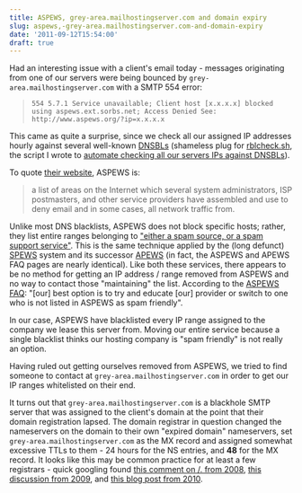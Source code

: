 ```yaml
---
title: ASPEWS, grey-area.mailhostingserver.com and domain expiry
slug: aspews,-grey-area.mailhostingserver.com-and-domain-expiry
date: '2011-09-12T15:54:00'
draft: true
---
```


<p>Had an interesting issue with a client's email today - messages originating from one of our servers were being bounced by <code>grey-area.mailhostingserver.com</code> with a SMTP 554 error:
<blockquote><code>554 5.7.1 Service unavailable; Client host [x.x.x.x] blocked using aspews.ext.sorbs.net; Access Denied See: http://www.aspews.org/?ip=x.x.x.x</code></blockquote>

<p>This came as quite a surprise, since we check all our assigned IP addresses hourly against several well-known <a href="https://secure.wikimedia.org/wikipedia/en/wiki/DNSBL" title="DNS blacklists">DNSBLs</a> (shameless plug for <a href="http://whmscripts.net/downloads/rblcheck.sh">rblcheck.sh</a>, the script I wrote to <a href="http://whmscripts.net/email/2010/rbl-check-initial-release/">automate checking all our servers IPs against DNSBLs</a>).



<!--more-->

<p>To quote <a href="http://www.aspews.org/">their website</a>, ASPEWS is:
<blockquote>
a list of areas on the Internet which several system administrators, ISP postmasters, and other service providers have assembled and use to deny email and in some cases, all network traffic from.</blockquote>

<p>Unlike most DNS blacklists, ASPEWS does not block specific hosts; rather, they list entire ranges belonging to <a href="http://www.aspews.org/?page_id=6">"either a spam source, or a spam support service"</a>.  This is the same technique applied by the (long defunct) <a href="https://secure.wikimedia.org/wikipedia/en/wiki/Spam_Prevention_Early_Warning_System">SPEWS</a> system and its successor <a href="http://www.apews.org/">APEWS</a> (in fact, the ASPEWS and APEWS FAQ pages are nearly identical).  Like both these services, there appears to be no method for getting an IP address / range removed from ASPEWS and no way to contact those "maintaining" the list.  According to the <a href="http://www.aspews.org/?page_id=9">ASPEWS FAQ</a>: "[our] best option is to try and educate [our] provider or switch to one who is not listed in ASPEWS as spam friendly".

<p>In our case, ASPEWS have blacklisted every IP range assigned to the company we lease this server from.  Moving our entire service because a single blacklist thinks our hosting company is "spam friendly" is not really an option.

<p>Having ruled out getting ourselves removed from ASPEWS, we tried to find someone to contact at <code>grey-area.mailhostingserver.com</code> in order to get our IP ranges whitelisted on their end.

<p>It turns out that <code>grey-area.mailhostingserver.com</code> is a blackhole SMTP server that was assigned to the client's domain at the point that their domain registration lapsed.  The domain registrar in question changed the nameservers on the domain to their own "expired domain" nameservers, set <code>grey-area.mailhostingserver.com</code> as the MX record and assigned somewhat excessive TTLs to them - 24 hours for the NS entries, and <strong>48</strong> for the MX record.  It looks like this may be common practice for at least a few registrars - quick googling found <a href="http://slashdot.org/comments.pl?sid=435138&amp;cid=22234788">this comment on /. from 2008</a>, <a href="http://www.google.com/support/forum/p/Google%20Apps/thread?tid=4b09fdbf01155609&amp;hl=en#fid_4b09fdbf01155609000498b0b48f77d0">this discussion from 2009</a>, and <a href="http://www.alanblainewhitney.com/2010/01/05/register-com/">this blog post from 2010</a>.